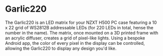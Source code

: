 # Garlic220
The Garlic220 is an LED matrix for your NZXT H500 PC case featuring a 10 x 22 grid of WS2812B addressable LEDs (for 220 LEDs in total, hense the number in the name). The matrix, once mounted on a 3D printed frame with an acrylic diffuser, creates a grid of pixel-like lights. Using a bespoke Android app, the color of every pixel in the display can be controlled, allowing the Garlic220 to display any design you'd like.
